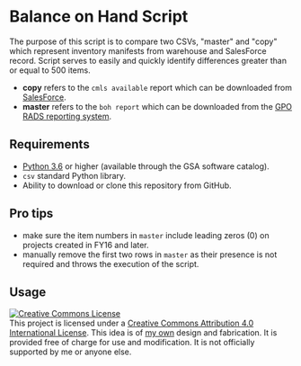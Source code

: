 # Balance on Hand Script
The purpose of this script is to compare two CSVs, "master" and "copy" which
represent inventory manifests from warehouse and SalesForce record.
Script serves to easily and quickly identify differences greater than or equal to
500 items.

- **copy** refers to the `cmls available` report which can be downloaded from [SalesForce](https://fas.my.salesforce.com).
- **master** refers to the `boh report` which can be downloaded from the [GPO RADS reporting system](https://pueblo.gpo.gov/GPODnld.php).

## Requirements
- [Python 3.6](https://python.org) or higher (available through the GSA software catalog).
- `csv` standard Python library.
- Ability to download or clone this repository from GitHub.

## Pro tips
- make sure the item numbers in `master` include leading zeros (0) on projects created in FY16 and later.
- manually remove the first two rows in `master` as their presence is not required and throws the execution of the script.

## Usage
<a rel="license" href="http://creativecommons.org/licenses/by/4.0/"><img alt="Creative Commons License" style="border-width:0" src="https://i.creativecommons.org/l/by/4.0/88x31.png" /></a><br />This project is licensed under a <a rel="license" href="http://creativecommons.org/licenses/by/4.0/">Creative Commons Attribution 4.0 International License</a>.
This idea is of [my own](http://about.csethna.com) design and fabrication. It is provided free of charge for use and modification. It is not officially supported by me or anyone else.
